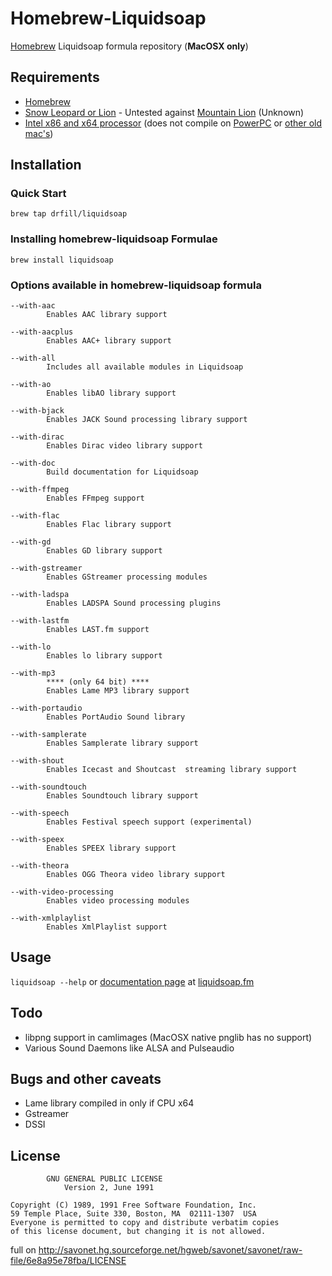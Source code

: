 # Homebrew-Liquidsoap

[Homebrew][homebrewhome] Liquidsoap formula repository (**MacOSX only**)

## Requirements

* [Homebrew][homebrew]
* [Snow Leopard or Lion][apple] - Untested against [Mountain Lion][mountainlion] (Unknown)
* [Intel x86 and x64 processor][intel] (does not compile on [PowerPC][ppc] or [other old mac's][oldmacs])

## Installation

### Quick Start

`brew tap drfill/liquidsoap`

### Installing homebrew-liquidsoap Formulae

`brew install liquidsoap`

### Options available in homebrew-liquidsoap formula

    --with-aac
            Enables AAC library support

    --with-aacplus
            Enables AAC+ library support

    --with-all
            Includes all available modules in Liquidsoap

    --with-ao
            Enables libAO library support

    --with-bjack
            Enables JACK Sound processing library support

    --with-dirac
            Enables Dirac video library support

    --with-doc
            Build documentation for Liquidsoap

    --with-ffmpeg
            Enables FFmpeg support

    --with-flac
            Enables Flac library support

    --with-gd
            Enables GD library support

    --with-gstreamer
            Enables GStreamer processing modules

    --with-ladspa
            Enables LADSPA Sound processing plugins

    --with-lastfm
            Enables LAST.fm support

    --with-lo
            Enables lo library support

    --with-mp3
            **** (only 64 bit) **** 
            Enables Lame MP3 library support

    --with-portaudio
            Enables PortAudio Sound library

    --with-samplerate
            Enables Samplerate library support

    --with-shout
            Enables Icecast and Shoutcast  streaming library support

    --with-soundtouch
            Enables Soundtouch library support

    --with-speech
            Enables Festival speech support (experimental)

    --with-speex
            Enables SPEEX library support

    --with-theora
            Enables OGG Theora video library support

    --with-video-processing
            Enables video processing modules

    --with-xmlplaylist
            Enables XmlPlaylist support

## Usage

`liquidsoap --help` or [documentation page][docs] at [liquidsoap.fm](http://liquidsoap.fm)

## Todo

* libpng support in camlimages (MacOSX native pnglib has no support)
* Various Sound Daemons like ALSA and Pulseaudio

## Bugs and other caveats

* Lame library compiled in only if CPU x64
* Gstreamer
* DSSI

## License

			GNU GENERAL PUBLIC LICENSE
				Version 2, June 1991
			
	Copyright (C) 1989, 1991 Free Software Foundation, Inc.
	59 Temple Place, Suite 330, Boston, MA  02111-1307  USA
	Everyone is permitted to copy and distribute verbatim copies
	of this license document, but changing it is not allowed.

full on http://savonet.hg.sourceforge.net/hgweb/savonet/savonet/raw-file/6e8a95e78fba/LICENSE


[homebrewhome]:http://mxcl.github.com/homebrew/
[homebrew]:https://github.com/mxcl/homebrew/wiki/installation
[mountainlion]:http://www.apple.com/macosx/mountain-lion/
[apple]:http://apple.com
[intel]:http://intel.com
[ppc]:https://www-01.ibm.com/chips/techlib/techlib.nsf/products/PowerPC
[oldmacs]:http://myoldmac.net/cgi-data/gal/index.php
[docs]:http://liquidsoap.fm/doc-1.0.0/documentation.html